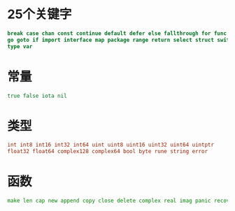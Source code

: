 # 25个关键字

```go
break case chan const continue default defer else fallthrough for func
go goto if import interface map package range return select struct switch
type var
```

# 常量

```go
true false iota nil
```

# 类型

```go
int int8 int16 int32 int64 uint uint8 uint16 uint32 uint64 uintptr
float32 float64 complex128 complex64 bool byte rune string error
```

# 函数

```go
make len cap new append copy close delete complex real imag panic recover
```

